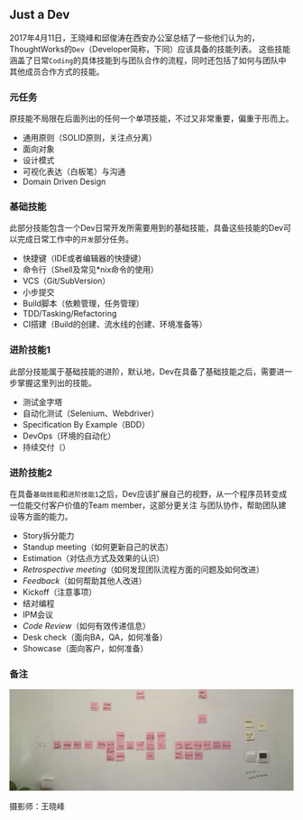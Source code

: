 ## Just a Dev

2017年4月11日，王晓峰和邱俊涛在西安办公室总结了一些他们认为的，ThoughtWorks的`Dev`（Developer简称，下同）应该具备的技能列表。
这些技能涵盖了日常`Coding`的具体技能到与团队合作的流程，同时还包括了如何与团队中其他成员合作方式的技能。

### 元任务

原技能不局限在后面列出的任何一个单项技能，不过又非常重要，偏重于形而上。

- 通用原则（SOLID原则，关注点分离）
- 面向对象
- 设计模式
- 可视化表达（白板笔）与沟通
- Domain Driven Design

### 基础技能

此部分技能包含一个Dev日常开发所需要用到的基础技能，具备这些技能的Dev可以完成日常工作中的`开发`部分任务。

- 快捷键（IDE或者编辑器的快捷键）
- 命令行（Shell及常见*nix命令的使用）
- VCS（Git/SubVersion）
- 小步提交
- Build脚本（依赖管理，任务管理）
- TDD/Tasking/Refactoring
- CI搭建（Build的创建、流水线的创建、环境准备等）

### 进阶技能1

此部分技能属于基础技能的进阶，默认地，Dev在具备了基础技能之后，需要进一步掌握这里列出的技能。

- 测试金字塔
- 自动化测试（Selenium、Webdriver）
- Specification By Example（BDD）
- DevOps（环境的自动化）
- 持续交付（）

### 进阶技能2

在具备`基础技能`和`进阶技能1`之后，Dev应该扩展自己的视野，从一个程序员转变成一位能交付客户价值的Team member，这部分更关注
与团队协作，帮助团队建设等方面的能力。

- Story拆分能力
- Standup meeting（如何更新自己的状态）
- Estimation（对估点方式及效果的认识）
- *Retrospective meeting*（如何发现团队流程方面的问题及如何改进）
- *Feedback*（如何帮助其他人改进）
- Kickoff（注意事项）
- 结对编程
- IPM会议
- *Code Review*（如何有效传递信息）
- Desk check（面向BA，QA，如何准备）
- Showcase（面向客户，如何准备）

### 备注

![](images/white-board.jpeg)

摄影师：王晓峰
